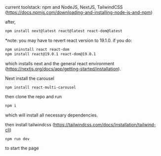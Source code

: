 current toolstack: npm and NodeJS, NextJS, TailwindCSS (https://docs.npmjs.com/downloading-and-installing-node-js-and-npm)

after, 

```bash
npm install next@latest react@latest react-dom@latest
```

*note: you may have to revert react version to 19.1.0. if you do:

```bash
npm uninstall react react-dom
npm install react@19.0.1 react-dom@19.0.1
```
which installs next and the general react environment (https://nextjs.org/docs/app/getting-started/installation).

Next install the carousel
```
npm install react-multi-carousel
```

then clone the repo and run 

```bash
npm i
```
which will install all necessary dependencies.

then install tailwindcss (https://tailwindcss.com/docs/installation/tailwind-cli)

```bash
npm run dev
```
to start the page
